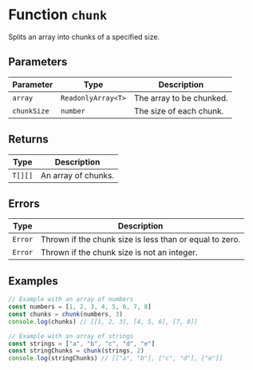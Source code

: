 # Function `chunk`

Splits an array into chunks of a specified size.

## Parameters

| Parameter   | Type               | Description              |
| ----------- | ------------------ | ------------------------ |
| `array`     | `ReadonlyArray<T>` | The array to be chunked. |
| `chunkSize` | `number`           | The size of each chunk.  |

## Returns

| Type    | Description         |
| ------- | ------------------- |
| `T[][]` | An array of chunks. |

## Errors

| Type    | Description                                             |
| ------- | ------------------------------------------------------- |
| `Error` | Thrown if the chunk size is less than or equal to zero. |
| `Error` | Thrown if the chunk size is not an integer.             |

## Examples

```typescript
// Example with an array of numbers
const numbers = [1, 2, 3, 4, 5, 6, 7, 8]
const chunks = chunk(numbers, 3)
console.log(chunks) // [[1, 2, 3], [4, 5, 6], [7, 8]]

// Example with an array of strings
const strings = ["a", "b", "c", "d", "e"]
const stringChunks = chunk(strings, 2)
console.log(stringChunks) // [["a", "b"], ["c", "d"], ["e"]]
```
